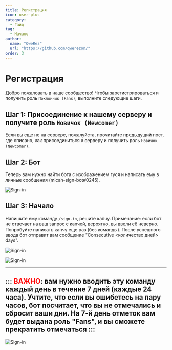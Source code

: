 ```yaml
---
title: Регистрация
icon: user-plus
category:
  - Гайд
tag:
  - Начало
author: 
  name: "QweRez"
  url: "https://github.com/qwerezon/"
order: 3
---
```


# Регистрация

Добро пожаловать в наше сообщество! Чтобы зарегистрироваться и получить роль `Поклонник (Fans)`, выполните следующие шаги.

## Шаг 1: Присоединение к нашему серверу и получите роль `Новичок (Newcomer)`

Если вы еще не на сервере, пожалуйста, прочитайте предыдущий пост, где описано, как присоединиться к серверу и получить роль `Новичок (Newcomer)`.

## Шаг 2: Бот

Теперь вам нужно найти бота с изображением гуся и написать ему в личные сообщения (micah-sign-bot#0245).

![Sign-in](/assets/images/docs/202312/signin1.png)

## Шаг 3: Начало

Напишите ему команду `/sign-in`, решите капчу. Примечание: если бот не отвечает на ваш запрос с капчей, вероятно, вы ввели её неверно. Попробуйте написать капчу еще раз (без команды). После успешного ввода бот отправит вам сообщение "Consecutive <количество дней> days".

![Sign-in](/assets/images/docs/202312/signin2.png)

![Sign-in](/assets/images/docs/202312/signin3.png)

---
::: <span style="color:red">ВАЖНО</span>: вам нужно вводить эту команду каждый день в течение 7 дней (каждые 24 часа). Учтите, что если вы ошибетесь на пару часов, бот посчитает, что вы не отмечались и сбросит ваши дни. На 7-й день отметок вам будет выдана роль "Fans", и вы сможете прекратить отмечаться :::
---

![Sign-in](/assets/images/docs/202312/signin4.png)
